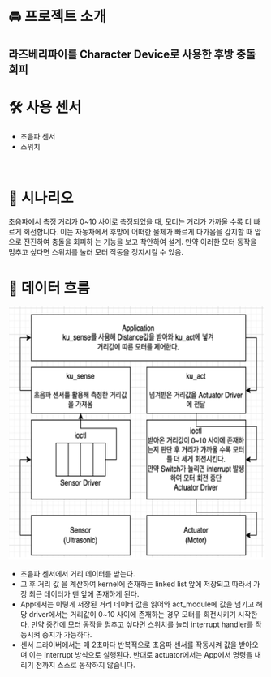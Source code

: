 # 🚘 프로젝트 소개
## 라즈베리파이를 Character Device로 사용한 후방 충돌 회피

# 🛠️ 사용 센서
- 초음파 센서
- 스위치
<br/>

# 📄 시나리오
초음파에서 측정 거리가 0~10 사이로 측정되었을 때, 모터는 거리가 가까울 수록 더 빠르게 회전합니다. 이는 자동차에서 후방에 어떠한 물체가 빠르게 다가옴을 감지할 때 앞으로 전진하여 충돌을 회피하 는 기능을 보고 착안하여 설계. 
만약 이러한 모터 동작을 멈추고 싶다면 스위치를 눌러 모터 작동을 정지시킬 수 있음.
<br/>

# 🚀  데이터 흐름
<center>
<img src="src/SystemDesign.png" width="600px" height="500px" title="px(픽셀) 크기 설정" alt="ProjectImage"></img></center>

- 초음파 센서에서 거리 데이터를 받는다. 
- 그 후 거리 값 을 계산하여 kernel에 존재하는 linked list 앞에 저장되고 따라서 가장 최근 데이터가 맨 앞에 존재하게 된다. 
- App에서는 이렇게 저장된 거리 데이터 값을 읽어와 act_module에 값을 넘기고 해당 driver에서는 거리값이 0~10 사이에 존재하는 경우 모터를 회전시키기 시작한다. 만약 중간에 모터 동작을 멈추고 싶다면 스위치를 눌러 interrupt handler를 작동시켜 중지가 가능하다.
- 센서 드라이버에서는 매 2초마다 반복적으로 초음파 센서를 작동시켜 값을 받아오며 이는 Interrupt 방식으로 실행된다. 반대로 actuator에서는 App에서 명령을 내리기 전까지 스스로 동작하지 않습니다.

